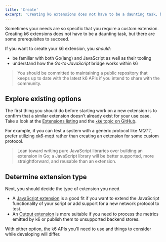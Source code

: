```yaml
---
title: 'Create'
excerpt: 'Creating k6 extensions does not have to be a daunting task, but there are some prerequisites to succeed.'
---
```


Sometimes your needs are so specific that you require a custom extension. Creating k6
extensions does not have to be a daunting task, but there are some prerequisites
to succeed.

If you want to create your k6 extension, you _should_:
* be familiar with both Go(lang) and JavaScript as well as their tooling
* understand how the _Go-to-JavaScript_ bridge works within k6 

> You should be committed to maintaining a public repository that keeps up to date 
> with the latest k6 APIs if you intend to share with the community.

## Explore existing options

The first thing you should do before starting work on a new extension is to confirm
that a similar extension doesn't already exist for your use case. Take a look at
the [Extensions listing](/extensions/explore) and the [`xk6` topic on GitHub](https://github.com/topics/xk6).

For example, if you can test a system with a generic protocol like _MQTT_, prefer 
utilizing [xk6-mqtt](https://github.com/pmalhaire/xk6-mqtt) rather than creating 
an extension for some custom protocol. 

> Lean toward writing pure JavaScript libraries 
> over building an extension in Go; a JavaScript library will be better supported, 
> more straightforward, and reusable than an extension.

## Determine extension type

Next, you should decide the type of extension you need. 
* A [JavaScript extension](/extensions/getting-started/create/javascript-extensions/) is a good fit if you want 
to extend the JavaScript functionality of your script or add support for a new network protocol to test.
* An [Output extension](/extensions/getting-started/create/output-extensions/) is more suitable if you need 
to process the metrics emitted by k6 or publish them to unsupported backend stores. 

With either option, the k6 APIs you'll need to use and things to consider while developing will differ.
